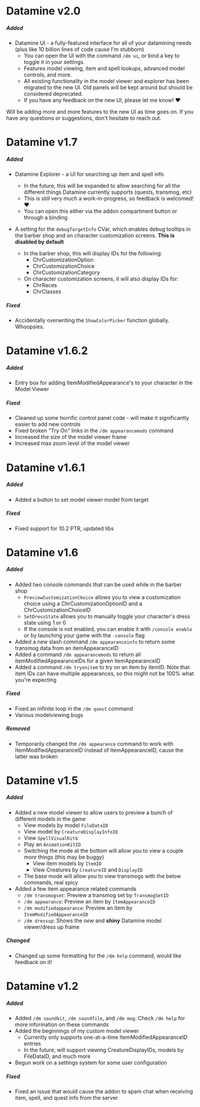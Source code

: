 # Datamine v2.0

##### Added
* Datamine UI - a fully-featured interface for all of your datamining needs (plus like 10 billion lines of code cause I'm stubborn)
    * You can open the UI with the command `/dm ui`, or bind a key to toggle it in your settings.
    * Features model viewing, item and spell lookups, advanced model controls, and more.
    * All existing functionality in the model viewer and explorer has been migrated to the new UI. Old panels will be kept around but should be considered deprecated.
    * If you have any feedback on the new UI, please let me know! ❤️

Will be adding more and more features to the new UI as time goes on. If you have any questions or suggestions, don't hesitate to reach out.

# Datamine v1.7

##### Added
* Datamine Explorer - a UI for searching up item and spell info
    * In the future, this will be expanded to allow searching for all the different things Datamine currently supports (quests, transmog, etc)
    * This is still very much a work-in-progress, so feedback is welcomed! ❤️
    * You can open this either via the addon compartment button or through a binding

* A setting for the `debugTargetInfo` CVar, which enables debug tooltips in the barber shop and on character customization screens. **This is disabled by default**
    * In the barber shop, this will display IDs for the following:
        * ChrCustomizationOption
        * ChrCustomizationChoice
        * ChrCustomizationCategory
    * On character customization screens, it will also display IDs for:
        * ChrRaces
        * ChrClasses

##### Fixed
* Accidentally overwriting the `ShowColorPicker` function globally. Whoopsies.

# Datamine v1.6.2

##### Added
* Entry box for adding ItemModifiedAppearance's to your character in the Model Viewer

##### Fixed
* Cleaned up some horrific control panel code - will make it significantly easier to add new controls
* Fixed broken "Try On" links in the `/dm appearancemods` command
* Increased the size of the model viewer frame
* Increased max zoom level of the model viewer

# Datamine v1.6.1

##### Added
* Added a button to set model viewer model from target

##### Fixed
* Fixed support for 10.2 PTR, updated libs

# Datamine v1.6

##### Added
* Added two console commands that can be used while in the barber shop
    * `PreviewCustomizationChoice` allows you to view a customization choice using a ChrCustomizationOptionID and a ChrCustomizationChoiceID
    * `SetDressState` allows you to manually toggle your character's dress state using 1 or 0
    * If the console is not enabled, you can enable it with `/console enable` or by launching your game with the `-console` flag
* Added a new slash command `/dm appearanceinfo` to return some transmog data from an itemAppearanceID
* Added a command `/dm appearancemods` to return all itemModifiedAppearanceIDs for a given itemAppearanceID
* Added a command `/dm tryonitem` to try on an item by itemID. Note that item IDs can have multiple appearances, so this might not be 100% what you're expecting

##### Fixed
* Fixed an infinite loop in the `/dm quest` command
* Various modelviewing bugs

##### Removed
* Temporarily changed the `/dm appearance` command to work with ItemModifiedAppearanceID instead of ItemAppearanceID, cause the latter was broken

# Datamine v1.5

##### Added
* Added a new model viewer to allow users to preview a bunch of different models in the game
    * View models by model `FileDataID`
    * View model by `CreatureDisplayInfoID`
    * View `SpellVisualKit`s
    * Play an `AnimationKitID`
    * Switching the mode at the bottom will allow you to view a couple *more* things (this may be buggy)
        * View item models by `ItemID`
        * View Creatures by `CreatureID` and `DisplayID`
    * The base mode will allow you to view transmogs with the below commands, real spicy
* Added a few item appearance related commands
    * `/dm transmogset`: Preview a transmog set by `TransmogSetID`
    * `/dm appearance`: Preview an item by `ItemAppearanceID`
    * `/dm modifiedappearance`: Preview an item by `ItemModifiedAppearanceID`
    * `/dm dressup`: Shows the *new* and **shiny** Datamine model viewer/dress up frame

##### Changed
* Changed up some formatting for the `/dm help` command, would like feedback on it!

# Datamine v1.2

##### Added
* Added `/dm soundkit`, `/dm soundfile`, and `/dm mog`. Check `/dm help` for more information on these commands
* Added the beginnings of my custom model viewer
    * Currently only supports one-at-a-time ItemModifiedAppearanceID entries
    * In the future, will support viewing CreatureDisplayIDs, models by FileDataID, and much more
* Begun work on a settings system for some user configuration

##### Fixed
* Fixed an issue that would cause the addon to spam chat when receiving item, spell, and quest info from the server
